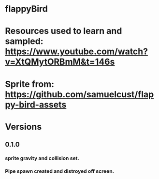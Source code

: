 # flappyBird
 
# Resources used to learn and sampled: https://www.youtube.com/watch?v=XtQMytORBmM&t=146s
# Sprite from: https://github.com/samuelcust/flappy-bird-assets

# Versions


## 0.1.0
### sprite gravity and collision set.
### Pipe spawn created and distroyed off screen.
